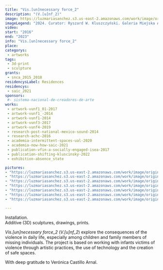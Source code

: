 ```yaml
---
title: "Vis.[un]necessary force_2"
description: "(V.[u]nf_2)"
image: https://luzmariasanchez.s3.us-east-2.amazonaws.com/work/image/original/Luz_Maria_Arsenal_014.jpg
imageLegend: "2024. Curator: Ryszard W. Kluszczyński. Galeria Miejska Arsenał, Poznan, Poland. Photo: Michał Adamski."
video: 
start: "2016"
end: "2023"
info: "Vis.[un]necessary force_2"
place: 
categorys:
 - artworks
tags:
 - 3d-print
 - sculpture
grants:
 - snca_2015_2018
residencysLabel: Residences
residencys:
 - saic_2021
sponsors:
 #- sistema-nacional-de-creadores-de-arte
works:
 - artwork-vunf1_01-2017
 - artwork-vunf1_-2014
 - artwork-vunf1-2014
 - artwork-vunf3-2017
 - artwork-vunf4-2019
 - research-post-national-mexico-sound-2014
 - research-achc-2016
 - academia-intermittent-spaces-ual-2020
 - academia-now-how-saic-2021
 - publication-vfin-a-socially-engaged-isea-2017
 - publication-shifting-kluscinsky-2022
 - exhibition-absence_state

pictures:
- "https://luzmariasanchez.s3.us-east-2.amazonaws.com/work/image/original/Luz_Maria_Arsenal_014.jpg | 2024. Curator: Ryszard W. Kluszczyński. Galeria Miejska Arsenał, Poznan, Poland. Photo: Michał Adamski."
- "https://luzmariasanchez.s3.us-east-2.amazonaws.com/work/image/original/Luz_Maria_Arsenal_022.jpg | 2024. Curator: Ryszard W. Kluszczyński. Galeria Miejska Arsenał, Poznan, Poland. Photo: Michał Adamski."
- "https://luzmariasanchez.s3.us-east-2.amazonaws.com/work/image/original/Luz_Maria_Arsenal_025.jpg | 2024. Curator: Ryszard W. Kluszczyński. Galeria Miejska Arsenał, Poznan, Poland. Photo: Michał Adamski."
- "https://luzmariasanchez.s3.us-east-2.amazonaws.com/work/image/original/DSC02625.jpg | 2024. Curator: Ryszard W. Kluszczyński. Galeria Miejska Arsenał, Poznan, Poland. Photo: Josué Martínez."
- "https://luzmariasanchez.s3.us-east-2.amazonaws.com/work/image/original/DSC02627.JPG | 2024. Curator: Ryszard W. Kluszczyński. Galeria Miejska Arsenał, Poznan, Poland. Photo: Josué Martínez."
- "https://luzmariasanchez.s3.us-east-2.amazonaws.com/work/image/original/DSC02629.jpeg | 2024. Curator: Ryszard W. Kluszczyński. Galeria Miejska Arsenał, Poznan, Poland. Photo: Josué Martínez."
- "https://luzmariasanchez.s3.us-east-2.amazonaws.com/work/image/original/DSC02643.jpeg | 2024. Curator: Ryszard W. Kluszczyński. Galeria Miejska Arsenał, Poznan, Poland. Photo: Josué Martínez." 

---
```

Installation. \
Additive (3D) sculptures, drawings, prints. 


*Vis.[un]necessary force_2* (*V.[u]nf_2*) explore the consequences of the violence in daily life, especially among children and family members of missing individuals. The project is based on working with infants victims of violence through artistic practices, the use of technology and the creation of safe spaces.

With deep gratitude to Verónica Castillo Arnal.
